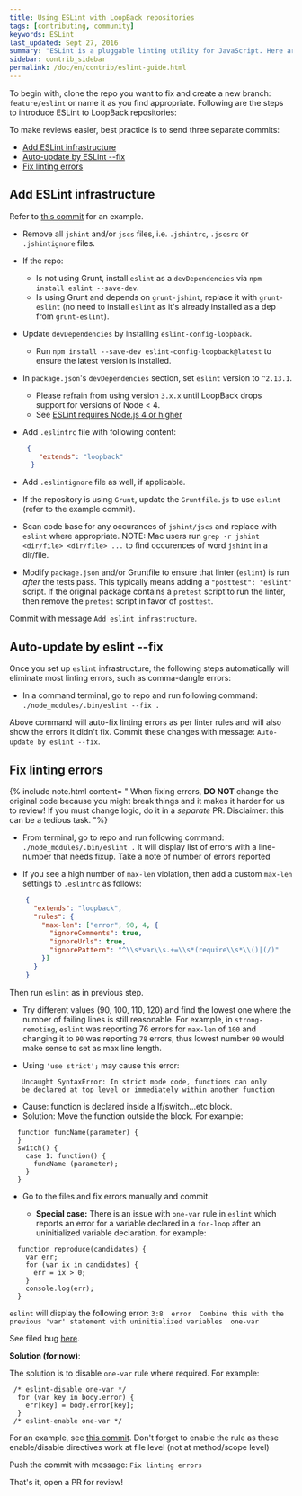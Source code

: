 ```yaml
---
title: Using ESLint with LoopBack repositories
tags: [contributing, community]
keywords: ESLint
last_updated: Sept 27, 2016
summary: "ESLint is a pluggable linting utility for JavaScript. Here are the guidelines for using it with LoopBack. "
sidebar: contrib_sidebar
permalink: /doc/en/contrib/eslint-guide.html
---
```


To begin with, clone the repo you want to fix and create a new branch: `feature/eslint` or name it as you find appropriate.
Following are the steps to introduce ESLint to LoopBack repositories:

To make reviews easier, best practice is to send three separate commits:

- [Add ESLint infrastructure](#add-eslint-infrastructure)
- [Auto-update by ESLint --fix](#auto-update-by-eslint---fix)
- [Fix linting errors](#fix-linting-errors)

## Add ESLint infrastructure

Refer to [this commit](https://github.com/strongloop/strong-remoting/pull/288/commits/17b3bc3e7c17d1595dab1422c1052f8d90d2c27f) for an example.

- Remove all `jshint` and/or `jscs` files, i.e. `.jshintrc`, `.jscsrc` or `.jshintignore` files.
- If the repo:
  - Is not using Grunt, install `eslint` as a `devDependencies` via `npm install eslint --save-dev`.
  - Is using Grunt and depends on `grunt-jshint`, replace it with `grunt-eslint` (no need to install `eslint` as it's already installed as a dep from `grunt-eslint`).
- Update `devDependencies` by installing `eslint-config-loopback`.
  - Run `npm install --save-dev eslint-config-loopback@latest` to ensure the latest version is installed.
- In `package.json`'s `devDependencies` section, set `eslint` version to `^2.13.1`.
  - Please refrain from using version `3.x.x` until LoopBack drops support for versions of Node < 4.
  - See [ESLint requires Node.js 4 or higher](http://eslint.org/blog/2016/07/eslint-v3.0.0-released#requires-nodejs-4-or-higher)

- Add `.eslintrc` file with following content:

  ```json
   {
      "extends": "loopback"
    }
  ```

- Add `.eslintignore` file as well, if applicable.
- If the repository is using `Grunt`, update the `Gruntfile.js` to use `eslint` (refer to the  example commit).
- Scan code base for any occurances of `jshint/jscs` and replace with `eslint` where appropriate.  NOTE: Mac users run `grep -r jshint <dir/file> <dir/file> ...` to find occurences of word `jshint` in a dir/file.
- Modify `package.json` and/or Gruntfile to ensure that linter (`eslint`) is run *after* the tests pass. This typically means adding a `"posttest": "eslint"` script. If the original package contains a `pretest` script to run the linter, then remove the `pretest` script in favor of `posttest`.

Commit with message `Add eslint infrastructure`.

## Auto-update by eslint --fix

Once you set up `eslint` infrastructure, the following steps automatically will eliminate most linting errors, such as comma-dangle errors:

- In a command terminal, go to repo and run following command:
  `./node_modules/.bin/eslint --fix .`

Above command will auto-fix linting errors as per linter rules and will also show the errors it didn't fix.
Commit these changes with message: `Auto-update by eslint --fix`.

## Fix linting errors

{% include note.html content= "
When fixing errors, **DO NOT** change the original code because you might break things and it makes it harder for us to review! If you must change logic, do it in a _separate_ PR.
Disclaimer: this can be a tedious task.
"%}

- From terminal, go to repo and run following command:
  `./node_modules/.bin/eslint .`
  it will display list of errors with a line-number that needs fixup. Take a note of number of errors reported

- If you see a high number of `max-len` violation, then add a custom `max-len` settings to `.eslintrc` as follows:

```json
    {
      "extends": "loopback",
      "rules": {
        "max-len": ["error", 90, 4, {
          "ignoreComments": true,
          "ignoreUrls": true,
          "ignorePattern": "^\\s*var\\s.+=\\s*(require\\s*\\()|(/)"
        }]
      }
    }
```
  Then run `eslint` as in previous step.

  - Try different values (90, 100, 110, 120) and find the lowest one where the number of failing lines is still reasonable.  For example, in `strong-remoting`, `eslint` was reporting 76 errors for `max-len` of `100` and changing it to `90` was reporting `78` errors, thus lowest number `90` would make sense to set as max line length.

- Using `'use strict';` may cause this error:

```
   Uncaught SyntaxError: In strict mode code, functions can only
   be declared at top level or immediately within another function
```

  - Cause: function is declared inside a If/switch...etc block.
  - Solution: Move the function outside the block. For example:

  ```
    function funcName(parameter) {    
    }
    switch() {
      case 1: function() {
        funcName (parameter);
      }
    }
  ```

- Go to the files and fix errors manually and commit.

  - **Special case:**
    There is an issue with `one-var` rule in `eslint` which reports an error for a variable declared in a `for-loop` after an uninitialized variable declaration. for example:

```
  function reproduce(candidates) {
    var err;
    for (var ix in candidates) {
      err = ix > 0;
    }
    console.log(err);
  }
```

`eslint` will display the following error:
 `3:8  error  Combine this with the previous 'var' statement with uninitialized variables  one-var`

See filed bug [here](https://github.com/eslint/eslint/issues/5744).

**Solution (for now)**:

The solution is to disable `one-var` rule where required.  For example:

```
 /* eslint-disable one-var */
  for (var key in body.error) {
    err[key] = body.error[key];
  }
 /* eslint-enable one-var */
```

For an example, see [this commit](https://github.com/strongloop/strong-remoting/pull/288/commits/5ede708a0017cb87ae9fbe20da682a1f372c5044).  Don't forget to enable the rule as these enable/disable directives work at file level (not at method/scope level)

Push the commit with message: `Fix linting errors`

That's it, open a PR for review!
